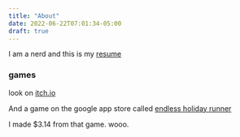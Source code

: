 ```yaml
---
title: "About"
date: 2022-06-22T07:01:34-05:00
draft: true
---
```


I am a nerd and this is my [resume](/resume)

### games
look on [itch.io](https://itch.io/tonetheman)

And a game on the google app store called [endless holiday runner](https://play.google.com/store/apps/details?id=com.turkeypantsgames.endlessholidayrunner&gl=US)

I made $3.14 from that game. wooo.


